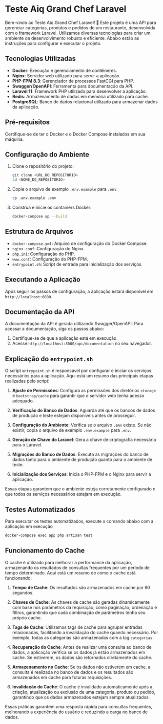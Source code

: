# Teste Aiq Grand Chef Laravel

Bem-vindo ao Teste Aiq Grand Chef Laravel! 🎉 Este projeto é uma API para gerenciar categorias, produtos e pedidos de um restaurante, desenvolvida com o framework Laravel. Utilizamos diversas tecnologias para criar um ambiente de desenvolvimento robusto e eficiente. Abaixo estão as instruções para configurar e executar o projeto.

## Tecnologias Utilizadas

- **Docker**: Execução e gerenciamento de contêineres.
- **Nginx**: Servidor web utilizado para servir a aplicação.
- **PHP-FPM 8.3**: Gerenciador de processos FastCGI para PHP.
- **Swagger/OpenAPI**: Ferramenta para documentação da API.
- **Laravel 11**: Framework PHP utilizado para desenvolver a aplicação.
- **Redis**: Armazenamento de dados em memória utilizado para cache.
- **PostgreSQL**: Banco de dados relacional utilizado para armazenar dados da aplicação.

## Pré-requisitos

Certifique-se de ter o Docker e o Docker Compose instalados em sua máquina.

## Configuração do Ambiente

1. Clone o repositório do projeto:

    ```sh
    git clone <URL_DO_REPOSITORIO>
    cd <NOME_DO_REPOSITORIO>
    ```

2. Copie o arquivo de exemplo `.env.example` para `.env`:

    ```sh
    cp .env.example .env
    ```

3. Construa e inicie os containers Docker:
    ```sh
    docker-compose up --build
    ```

## Estrutura de Arquivos

- `docker-compose.yml`: Arquivo de configuração do Docker Compose.
- `nginx.conf`: Configuração do Nginx.
- `php.ini`: Configuração do PHP.
- `www.conf`: Configuração do PHP-FPM.
- `entrypoint.sh`: Script de entrada para inicialização dos serviços.

## Executando a Aplicação

Após seguir os passos de configuração, a aplicação estará disponível em `http://localhost:8000`.

## Documentação da API

A documentação da API é gerada utilizando Swagger/OpenAPI. Para acessar a documentação, siga os passos abaixo:

1. Certifique-se de que a aplicação está em execução.
2. Acesse `http://localhost:8000/api/documentation` no seu navegador.

## Explicação do `entrypoint.sh`

O script `entrypoint.sh` é responsável por configurar e iniciar os serviços necessários para a aplicação. Aqui está um resumo das principais etapas realizadas pelo script:

1. **Ajuste de Permissões**: Configura as permissões dos diretórios `storage` e `bootstrap/cache` para garantir que o servidor web tenha acesso adequado.

2. **Verificação do Banco de Dados**: Aguarda até que os bancos de dados de produção e teste estejam disponíveis antes de prosseguir.

3. **Configuração do Ambiente**: Verifica se o arquivo `.env` existe. Se não existir, copia o arquivo de exemplo `.env.example` para `.env`.

4. **Geração de Chave do Laravel**: Gera a chave de criptografia necessária para o Laravel.

5. **Migrações do Banco de Dados**: Executa as migrações do banco de dados tanto para o ambiente de produção quanto para o ambiente de teste.

6. **Inicialização dos Serviços**: Inicia o PHP-FPM e o Nginx para servir a aplicação.

Essas etapas garantem que o ambiente esteja corretamente configurado e que todos os serviços necessários estejam em execução.

## Testes Automatizados

Para executar os testes automatizados, execute o comando abaixo com a aplicação em execução

```sh
docker-compose exec app php artisan test
```

## Funcionamento do Cache

O cache é utilizado para melhorar a performance da aplicação, armazenando os resultados de consultas frequentes por um período de tempo determinado. Aqui está um resumo de como o cache está funcionando:

1. **Tempo de Cache**: Os resultados são armazenados em cache por 60 segundos.

2. **Chaves de Cache**: As chaves de cache são geradas dinamicamente com base nos parâmetros da requisição, como paginação, ordenação e filtros, garantindo que cada combinação de parâmetros tenha seu próprio cache.

3. **Tags de Cache**: Utilizamos tags de cache para agrupar entradas relacionadas, facilitando a invalidação do cache quando necessário. Por exemplo, todas as categorias são armazenadas com a tag `categorias`.

4. **Recuperação do Cache**: Antes de realizar uma consulta ao banco de dados, a aplicação verifica se os dados já estão armazenados em cache. Se estiverem, os dados são retornados diretamente do cache.

5. **Armazenamento no Cache**: Se os dados não estiverem em cache, a consulta é realizada no banco de dados e os resultados são armazenados em cache para futuras requisições.

6. **Invalidação do Cache**: O cache é invalidado automaticamente após a criação, atualização ou exclusão de uma categoria, produto ou pedido, garantindo que os dados armazenados estejam sempre atualizados.

Essas práticas garantem uma resposta rápida para consultas frequentes, melhorando a experiência do usuário e reduzindo a carga no banco de dados.